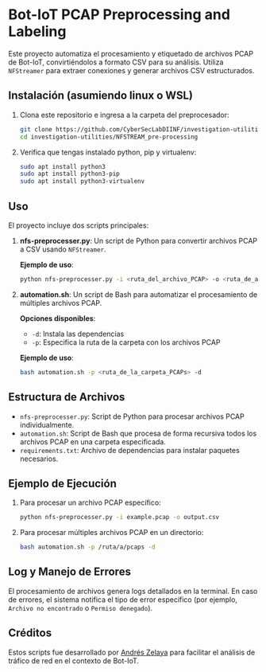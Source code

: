 # Bot-IoT PCAP Preprocessing and Labeling

Este proyecto automatiza el procesamiento y etiquetado de archivos PCAP de Bot-IoT, convirtiéndolos a formato CSV para su análisis. Utiliza `NFStreamer` para extraer conexiones y generar archivos CSV estructurados.

## Instalación (asumiendo linux o WSL)

1. Clona este repositorio e ingresa a la carpeta del preprocesador:

   ```bash
   git clone https://github.com/CyberSecLabDIINF/investigation-utilities.git
   cd investigation-utilities/NFSTREAM_pre-processing
   ```

2. Verifica que tengas instalado python, pip y virtualenv:

   ```bash
   sudo apt install python3
   sudo apt install python3-pip
   sudo apt install python3-virtualenv
   ```

## Uso

El proyecto incluye dos scripts principales:

1. **nfs-preprocesser.py**: Un script de Python para convertir archivos PCAP a CSV usando `NFStreamer`.

   **Ejemplo de uso**:

   ```bash
   python nfs-preprocesser.py -i <ruta_del_archivo_PCAP> -o <ruta_de_archivo_CSV_resultante>
   ```

2. **automation.sh**: Un script de Bash para automatizar el procesamiento de múltiples archivos PCAP.

   **Opciones disponibles**:

   - `-d`: Instala las dependencias
   - `-p`: Especifica la ruta de la carpeta con los archivos PCAP

   **Ejemplo de uso**:

   ```bash
   bash automation.sh -p <ruta_de_la_carpeta_PCAPs> -d
   ```

## Estructura de Archivos

- `nfs-preprocesser.py`: Script de Python para procesar archivos PCAP individualmente.
- `automation.sh`: Script de Bash que procesa de forma recursiva todos los archivos PCAP en una carpeta especificada.
- `requirements.txt`: Archivo de dependencias para instalar paquetes necesarios.

## Ejemplo de Ejecución

1. Para procesar un archivo PCAP específico:

   ```bash
   python nfs-preprocesser.py -i example.pcap -o output.csv
   ```

2. Para procesar múltiples archivos PCAP en un directorio:
   ```bash
   bash automation.sh -p /ruta/a/pcaps -d
   ```

## Log y Manejo de Errores

El procesamiento de archivos genera logs detallados en la terminal. En caso de errores, el sistema notifica el tipo de error específico (por ejemplo, `Archivo no encontrado` o `Permiso denegado`).

## Créditos

Estos scripts fue desarrollado por [Andrés Zelaya](https://github.com/Opsord) para facilitar el análisis de tráfico de red en el contexto de Bot-IoT.
